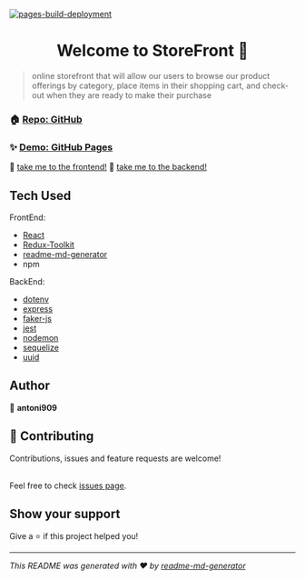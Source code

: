 [![pages-build-deployment](https://github.com/antoni909/StoreFront/actions/workflows/pages/pages-build-deployment/badge.svg)](https://github.com/antoni909/StoreFront/actions/workflows/pages/pages-build-deployment)

<h1 align="center">Welcome to StoreFront 👋</h1>

> online storefront that will allow our users to browse our product offerings by category, place items in their shopping cart, and check-out when they are ready to make their purchase

### 🏠 [Repo: GitHub](https://github.com/antoni909/StoreFront)

### ✨ [Demo: GitHub Pages](https://antoni909.github.io/StoreFront/)

🚀 [take me to the frontend!](/frontend/README.md)
🤖 [take me to the backend!](/backend/README.md)

## Tech Used

FrontEnd:

- [React](https://reactjs.org/docs/create-a-new-react-app.html)
- [Redux-Toolkit](https://redux-toolkit.js.org/introduction/getting-started)
- [readme-md-generator](https://github.com/kefranabg/readme-md-generator)
- npm

BackEnd:

- [dotenv](#blank)
- [express](#blank)
- [faker-js](#blank)
- [jest](#blank)
- [nodemon](#blank)
- [sequelize](#blank)
- [uuid](#blank)

## Author

👤 **antoni909**

## 🤝 Contributing

Contributions, issues and feature requests are welcome!

<br />Feel free to check [issues page](https://github.com/antoni909/StoreFront/issues).

## Show your support

Give a ⭐️ if this project helped you!

***
_This README was generated with ❤️ by [readme-md-generator](https://github.com/kefranabg/readme-md-generator)_
